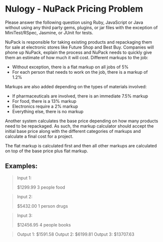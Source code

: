 Nulogy - NuPack Pricing Problem
===============================

Please answer the following question using Ruby, JavaScript or Java without using any third party gems, plugins, or jar files with the exception of MiniTest/RSpec, Jasmine, or JUnit for tests.

NuPack is responsible for taking existing products and repackaging them for sale at electronic stores like Future Shop and Best Buy. Companies will phone up NuPack, explain the process and NuPack needs to quickly give them an estimate of how much it will cost. Different markups to the job:

* Without exception, there is a flat markup on all jobs of 5%
* For each person that needs to work on the job, there is a markup of 1.2%

Markups are also added depending on the types of materials involved:

* If pharmaceuticals are involved, there is an immediate 7.5% markup
* For food, there is a 13% markup
* Electronics require a 2% markup
* Everything else, there is no markup

Another system calculates the base price depending on how many products need to be repackaged. As such, the markup calculator should accept the initial base price along with the different categories of markups and calculate a final cost for a project.

The flat markup is calculated first and then all other markups are calculated on top of the base price plus flat markup.

Examples:
---------

> Input 1:
> 
> $1299.99
> 3 people
> food

> Input 2:
> 
> $5432.00
> 1 person
> drugs

> Input 3:
> 
> $12456.95
> 4 people
> books


> Output 1: $1591.58
> Output 2: $6199.81
> Output 3: $13707.63
